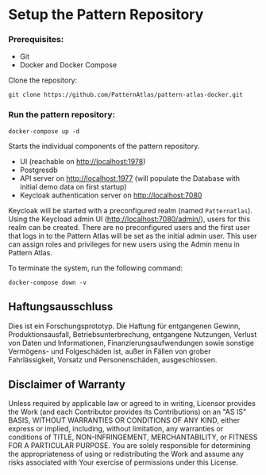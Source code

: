 # Setup the Pattern Repository
### Prerequisites:

* Git
* Docker and Docker Compose

Clone the repository:

```shell
git clone https://github.com/PatternAtlas/pattern-atlas-docker.git
```


### Run the pattern repository:

```shell
docker-compose up -d
```

Starts the individual components of the pattern repository.
 - UI (reachable on <http://localhost:1978>)
 - Postgresdb 
 - API server on <http://localhost:1977> (will populate the Database with initial demo data on first startup)
 - Keycloak authentication server on <http://localhost:7080>

Keycloak will be started with a preconfigured realm (named ``Patternatlas``).
Using the Keycload admin UI (<http://localhost:7080/admin/>), users for this realm can be created. 
There are no preconfigured users and the first user that logs in to the Pattern Atlas will be set as the initial admin user. 
This user can assign roles and privileges for new users using the Admin menu in Pattern Atlas.

To terminate the system, run the following command:

```shell
docker-compose down -v
```


## Haftungsausschluss

 Dies ist ein Forschungsprototyp.
 Die Haftung für entgangenen Gewinn, Produktionsausfall, Betriebsunterbrechung, entgangene Nutzungen, Verlust von Daten und Informationen, Finanzierungsaufwendungen sowie sonstige Vermögens- und Folgeschäden ist, außer in Fällen von grober Fahrlässigkeit, Vorsatz und Personenschäden, ausgeschlossen.

 ## Disclaimer of Warranty

 Unless required by applicable law or agreed to in writing, Licensor provides the Work (and each Contributor provides its Contributions) on an "AS IS" BASIS, WITHOUT WARRANTIES OR CONDITIONS OF ANY KIND, either express or implied, including, without limitation, any warranties or conditions of TITLE, NON-INFRINGEMENT, MERCHANTABILITY, or FITNESS FOR A PARTICULAR PURPOSE.
 You are solely responsible for determining the appropriateness of using or redistributing the Work and assume any risks associated with Your exercise of permissions under this License.
